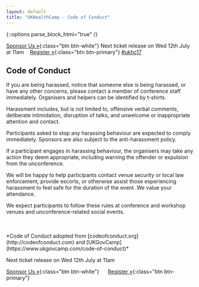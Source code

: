 ```yaml
---
layout: default
title: "UKHealthCamp - Code of Conduct"
---
```

{::options parse_block_html="true" /}

<div class="alert-bar top">

<span class="left">[Sponsor Us &raquo;][1]{:class="btn btn-white"}</span>
Next ticket release on Wed 12th July at 11am &nbsp;&nbsp; [Register &raquo;][2]{:class="btn btn-primary"}
<span class="right">[#ukhc17](https://twitter.com/search?q=%23ukhc17&amp;src=typd)</span>

[1]: https://paper.dropbox.com/doc/UKHealthCamp-sponsorship-VwrXp3lWzdGRqQo1PGf13
[2]: https://ti.to/ukhealthcamp/2017

</div>

<div class="section">

## Code of Conduct
If you are being harassed, notice that someone else is being harassed, or have any other concerns, please contact a member of conference staff immediately. Organisers and helpers can be identified by t-shirts.

Harassment includes, but is not limited to, offensive verbal comments, deliberate intimidation, disruption of talks, and unwelcome or inappropriate attention and contact.

Participants asked to stop any harassing behaviour are expected to comply immediately. Sponsors are also subject to the anti-harassment policy.

If a participant engages in harassing behaviour, the organisers may take any action they deem appropriate, including warning the offender or expulsion from the unconference.

We will be happy to help participants contact venue security or local law enforcement, provide escorts, or otherwise assist those experiencing harassment to feel safe for the duration of the event. We value your attendance.

We expect participants to follow these rules at conference and workshop venues and unconference-related social events.


<br/>
<br/>
*Code of Conduct adopted from [codeofconduct.org](http://codeofconduct.com) and [UKGovCamp](https://www.ukgovcamp.com/code-of-conduct)*

</div>

<div class="section cta">

Next ticket release on Wed 12th July at 11am

[Sponsor Us &raquo;][1]{:class="btn btn-white"}
&nbsp;&nbsp;&nbsp;&nbsp; [Register &raquo;][2]{:class="btn btn-primary"}


[1]: https://paper.dropbox.com/doc/UKHealthCamp-sponsorship-VwrXp3lWzdGRqQo1PGf13
[2]: https://ti.to/ukhealthcamp/2017

</div>